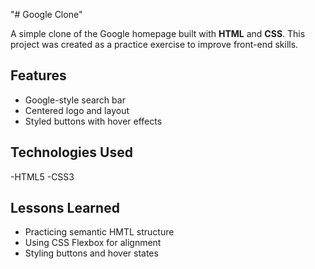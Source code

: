 "# Google Clone"

A simple clone of the Google homepage built with **HTML** and **CSS**.
This project was created as a practice exercise to improve front-end skills.

## Features

- Google-style search bar
- Centered logo and layout
- Styled buttons with hover effects

## Technologies Used

-HTML5
-CSS3

## Lessons Learned

- Practicing semantic HMTL structure
- Using CSS Flexbox for alignment
- Styling buttons and hover states
